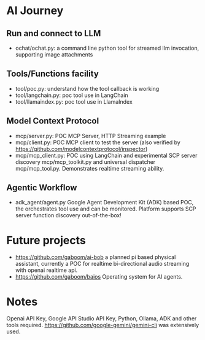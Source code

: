 AI Journey
===

Run and connect to LLM
---
* ochat/ochat.py: a command line python tool for streamed llm invocation, supporting image attachments

Tools/Functions facility
---
* tool/poc.py: understand how the tool callback is working
* tool/langchain.py: poc tool use in LangChain
* tool/llamaindex.py: poc tool use in LlamaIndex

Model Context Protocol
---
* mcp/server.py: POC MCP Server, HTTP Streaming example
* mcp/client.py: POC MCP client to test the server (also verified by https://github.com/modelcontextprotocol/inspector)
* mcp/mcp_client.py: POC using LangChain and experimental SCP server discovery mcp/mcp_toolkit.py and universal dispatcher mcp/mcp_tool.py. Demonstrates realtime streaming ability.

Agentic Workflow
---
* adk_agent/agent.py Google Agent Development Kit (ADK) based POC, the orchestrates tool use and can be monitored. Platform supports SCP server function discovery out-of-the-box! 

Future projects
===
* https://github.com/gaboom/ai-bob a planned pi based physical assistant, currently a POC for realtime bi-directional audio streaming with openai realtime api.
* https://github.com/gaboom/baios Operating system for AI agents.

Notes
===
Openai API Key, Google API Studio API Key, Python, Ollama, ADK and other tools required.
https://github.com/google-gemini/gemini-cli was extensively used.
